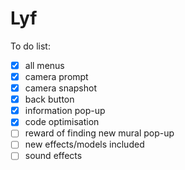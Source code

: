 # Lyf

To do list:
- [x] all menus
- [x] camera prompt
- [x] camera snapshot
- [x] back button
- [x] information pop-up
- [x] code optimisation
- [ ] reward of finding new mural pop-up
- [ ] new effects/models included
- [ ] sound effects
